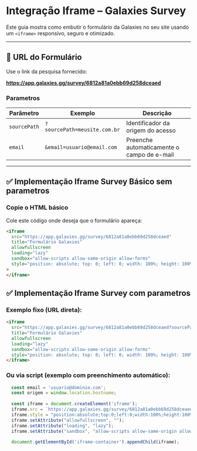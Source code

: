 # Integração Iframe – Galaxies Survey

Este guia mostra como embutir o formulário da Galaxies no seu site usando um `<iframe>` responsivo, seguro e otimizado.

---

## 🔗 URL do Formulário

Use o link da pesquisa fornecido:

**https://app.galaxies.gg/survey/6812a81a0ebb69d258dceaed**

### Parametros

| Parâmetro    | Exemplo                      | Descrição                                  |
| ------------ | ---------------------------- | ------------------------------------------ |
| `sourcePath` | `?sourcePath=meusite.com.br` | Identificador da origem do acesso          |
| `email`      | `&email=usuario@email.com`   | Preenche automaticamente o campo de e-mail |

---

## ✅ Implementação Iframe Survey Básico sem parametros

### Copie o HTML básico

Cole este código onde deseja que o formulário apareça:

```html
<iframe
  src="https://app.galaxies.gg/survey/6812a81a0ebb69d258dceaed"
  title="Formulário Galaxies"
  allowfullscreen
  loading="lazy"
  sandbox="allow-scripts allow-same-origin allow-forms"
  style="position: absolute; top: 0; left: 0; width: 100%; height: 100%; border: 0;"
>
</iframe>
```

## ✅ Implementação Iframe Survey com parametros

### Exemplo fixo (URL direta):

```html
<iframe
  src="https://app.galaxies.gg/survey/6812a81a0ebb69d258dceaed?sourcePath=meusite.com.br&email=teste@exemplo.com"
  title="Formulário Galaxies"
  allowfullscreen
  loading="lazy"
  sandbox="allow-scripts allow-same-origin allow-forms"
  style="position: absolute; top: 0; left: 0; width: 100%; height: 100%; border: 0;">
</iframe>

```

### Ou via script (exemplo com preenchimento automático):
```javascript 
  const email = 'usuario@dominio.com';
  const origem = window.location.hostname;
  
  const iframe = document.createElement('iframe');
  iframe.src = `https://app.galaxies.gg/survey/6812a81a0ebb69d258dceaed?sourcePath=${origem}&email=${encodeURIComponent(email)}`;
  iframe.style = "position:absolute;top:0;left:0;width:100%;height:100%;border:0;";
  iframe.setAttribute("allowfullscreen", "");
  iframe.setAttribute("loading", "lazy");
  iframe.setAttribute("sandbox", "allow-scripts allow-same-origin allow-forms");
  
  document.getElementById('iframe-container').appendChild(iframe);

```


